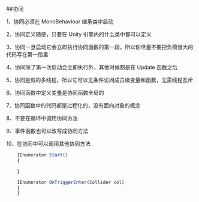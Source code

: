##协同

1、协同必须在 MonoBehaviour 继承类中启动

2、协同定义随便，只要在 Unity 引擎内的什么类中都可以定义

3、协同一旦启动它会立即执行协同函数的第一段，所以你尽量不要把负荷很大的代码写在第一段里

4、协同除了第一次启动会立即执行外，其他时候都是在 Update 函数之后

5、协同是假的多线程，所以它可以无条件访问成员级变量和函数，无需线程互斥

6、协同函数中定义变量是协同函数全局的

7、协同函数中的代码都是过程化的，没有面向对象的概念

8、不要在循环中调用协同方法

9、事件函数也可以改写成协同方法

10、在协同中可以调用其他协同方法

```javascript
    IEnumerator Start()
    {

    }

    IEnumerator OnTriggerEnter(Collider col)
    {
    }
```